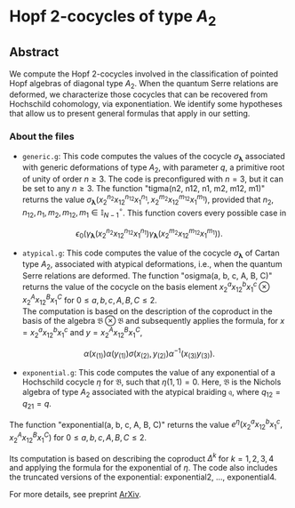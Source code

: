 # Hopf 2-cocycles of type $A_2$

## Abstract

We compute the Hopf 2-cocycles involved in the classification of pointed Hopf algebras of diagonal type $A_2$. 
When the quantum Serre relations are deformed, we characterize those cocycles that can be recovered from Hochschild cohomology, via exponentiation.
We identify some hypotheses that allow us to present general formulas that apply in our setting.


### About the files

- `generic.g`: This code computes the values of the cocycle $\sigma_{\boldsymbol{\lambda}}$ associated with generic deformations of type $A_2$, with parameter $q$, a primitive root of unity of order $n \geq 3$. The code is preconfigured with $n = 3$, but it can be set to any $n \geq 3$.
The function "tigma(n2, n12, n1, m2, m12, m1)" returns the value $\sigma_{\boldsymbol{\lambda}}\big(x_2^{n_2} x_{12}^{n_{12}} x_1^{n_1}, x_2^{m_2} x_{12}^{m_{12}} x_1^{m_1}\big)$, provided that $n_2, n_{12}, n_1, m_2, m_{12}, m_1\in \mathbb{I}_{N-1}^\circ$. This function covers every possible case in

$$\epsilon_0(\gamma_{\boldsymbol{\lambda}}(x_2^{n_2}x_{12}^{n_{12}}x_1^{n_1})\gamma_{\boldsymbol{\lambda}}(x_2^{m_2}x_{12}^{m_{12}}x_1^{m_1})).$$

- `atypical.g`: This code computes the value of the cocycle $\sigma_{\boldsymbol{\lambda}}$ of Cartan type $A_2$, associated with atypical deformations, i.e., when the quantum Serre relations are deformed.
The function "osigma(a, b, c, A, B, C)" returns the value of the cocycle on the basis element  $x_2^a x_{12}^b x_1^c \otimes x_2^A x_{12}^B x_1^C$ for $0 \leq a, b, c, A, B, C \leq 2$.  
The computation is based on the description of the coproduct in the basis of the algebra $\mathfrak{B} \otimes \mathfrak{B}$ and subsequently applies the formula, for $x = x_2^a x_{12}^b x_1^c$ and $y = x_2^A x_{12}^B x_1^C$,

$$\alpha(x_{(1)}) \alpha(y_{(1)}) \sigma(x_{(2)}, y_{(2)}) \alpha^{-1}(x_{(3)} y_{(3)}).$$

- `exponential.g`: This code computes the value of any exponential of a Hochschild cocycle $\eta$ for $\mathfrak{B}$, such that $\eta(1,1) = 0$. Here, $\mathfrak{B}$ is the Nichols algebra of type $A_2$ associated with the atypical braiding $\mathfrak{q}$, where $q_{12} = q_{21} = q$.  

The function "exponential(a, b, c, A, B, C)" returns the value  $e^\eta(x_2^{a} x_{12}^{b} x_1^{c},\; x_2^{A} x_{12}^{B} x_1^{C})$ for $0 \leq a, b, c, A, B, C \leq 2$.  

Its computation is based on describing the coproduct $\Delta^k$ for $k=1,2,3,4$ and applying the formula for the exponential of $\eta$. The code also includes the truncated versions of the exponential: exponential2, ..., exponential4.

For more details, see preprint [ArXiv](https://arxiv.org/user/).
